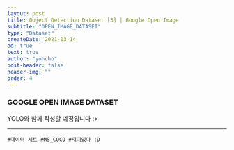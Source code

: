 ```yaml
---
layout: post
title: Object Detection Dataset [3] | Google Open Image
subtitle: "OPEN_IMAGE_DATASET"
type: "Dataset"
createDate: 2021-03-14
od: true
text: true
author: "yoncho"
post-header: false
header-img: ""
order: 4
---
```



### GOOGLE OPEN IMAGE DATASET

YOLO와 함께 작성할 예정입니다 :>



<hr>

<code>#데이터 세트 #MS_COCO #재미있다 :D</code>
